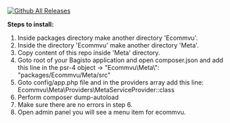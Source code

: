 [![Github All Releases](https://img.shields.io/github/downloads/ecommvu/product-email/total.svg)]()

**Steps to install:**

1. Inside packages directory make another directory 'Ecommvu'.
2. Inside the directory 'Ecommvu' make another directory 'Meta'.
3. Copy content of this repo inside 'Meta' directory.
4. Goto root of your Bagisto application and open composer.json
and add this line in the psr-4 object -> "Ecommvu\\Meta\\": "packages/Ecommvu/Meta/src"
5. Goto config/app.php file and in the providers array add this line:
Ecommvu\Meta\Providers\MetaServiceProvider::class
6. Perform composer dump-autoload
7. Make sure there are no errors in step 6.
8. Open admin panel you will see a menu item for ecommvu.